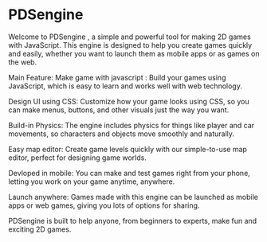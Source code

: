 # PDSengine


Welcome to PDSengine , a simple and powerful tool for making 2D games with JavaScript. This engine is designed to help you create games quickly and easily, whether you want to launch them as mobile apps or as games on the web.

Main Feature:
Make game with javascript : Build your games using JavaScript, which is easy to learn and works well with web technology.

Design UI using CSS: Customize how your game looks using CSS, so you can make menus, buttons, and other visuals just the way you want.

Build-in Physics: The engine includes physics for things like player and car movements, so characters and objects move smoothly and naturally.

Easy map editor: Create game levels quickly with our simple-to-use map editor, perfect for designing game worlds.

Devloped in mobile: You can make and test games right from your phone, letting you work on your game anytime, anywhere.

Launch anywhere: Games made with this engine can be launched as mobile apps or web games, giving you lots of options for sharing.

PDSengine is built to help anyone, from beginners to experts, make fun and exciting 2D games.
